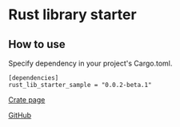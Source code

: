 # Rust library starter

## How to use

Specify dependency in your project's Cargo.toml.

<!-- replace start -->
    [dependencies]
    rust_lib_starter_sample = "0.0.2-beta.1"
<!-- replace end -->

[Crate page](https://crates.io/crates/rust_lib_starter_sample)

[GitHub](https://github.com/ruimo/rust_lib_starter_sample)
